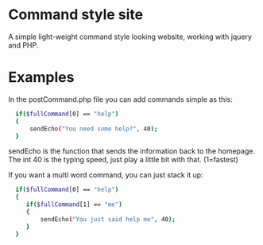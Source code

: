 # Command style site

A simple light-weight command style looking website, working with jquery and PHP.

# Examples

In the postCommand.php file you can add commands simple as this:
```sh
  if($fullCommand[0] == "help")
  {
      sendEcho("You need some help?", 40);
  }
```
sendEcho is the function that sends the information back to the homepage. The int 40 is the typing speed, just play a little bit with that. (1=fastest)

If you want a multi word command, you can just stack it up:
```sh
  if($fullCommand[0] == "help")
  {
     if($fullCommand[1] == "me")
     {
         sendEcho("You just said help me", 40);
     }
  }
```
